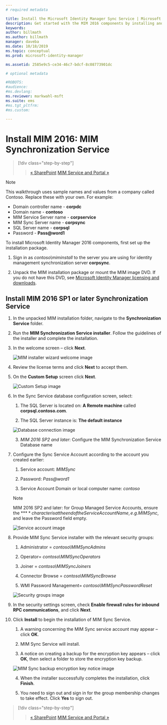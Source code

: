 ```yaml
---
# required metadata

title: Install the Microsoft Identity Manager Sync Service | Microsoft Docs
description: Get started with the MIM 2016 components by installing and configuring the Synchronization Service.
keywords:
author: billmath
ms.author: billmath
manager: daveba
ms.date: 10/18/2019
ms.topic: conceptual
ms.prod: microsoft-identity-manager

ms.assetid: 2585e9c5-ce34-46c7-bdcf-8c08773901dc

# optional metadata

#ROBOTS:
#audience:
#ms.devlang:
ms.reviewer: markwahl-msft
ms.suite: ems
#ms.tgt_pltfrm:
#ms.custom:

---
```


# Install MIM 2016: MIM Synchronization Service

> [!div class="step-by-step"]
> > [« SharePoint](prepare-server-sharepoint.md)
> [MIM Service and Portal »](install-mim-service-portal.md)
 
> [!NOTE]
> This walkthrough uses sample names and values from a company called Contoso. Replace these with your own. For example:
> - Domain controller name - **corpdc**
> - Domain name - **contoso**
> - MIM Service Server name - **corpservice**
> - MIM Sync Server name - **corpsync**
> - SQL Server name - **corpsql**
> - Password - <strong>Pass@word1</strong>

To install Microsoft Identity Manager 2016 components, first set up the installation package.

1. Sign in as *contoso\miminstall* to the server you are using for identity management synchronization server **corpsync**.

2. Unpack the MIM installation package or mount the MIM image DVD.  If you do not have this DVD, see [Microsoft Identity Manager licensing and downloads](microsoft-identity-manager-licensing.md).

## Install MIM 2016 SP1 or later Synchronization Service

1. In the unpacked MIM installation folder, navigate to the **Synchronization Service** folder.

2. Run the **MIM Synchronization Service installer**. Follow the guidelines of the installer and complete the installation.

3. In the welcome screen – click **Next**.

    ![MIM installer wizard welcome image](media/install-mim-sync/MIM_Install1.png)

4. Review the license terms and click **Next** to accept them.

5. On the **Custom Setup** screen click **Next**.

    ![Custom Setup image](media/install-mim-sync/MIM_Install2.png)

6. In the Sync Service database configuration screen, select:

   1.  The SQL Server is located on: **A Remote machine** called **corpsql.contoso.com**.

   2.  The SQL Server instance is: **The default instance**

   ![Database connection image](media/install-mim-sync/MIM_Install3.png)

    3. *MIM 2016 SP2 and later*: Configure the MIM Synchronization Service Database name

7. Configure the Sync Service Account according to the account you created earlier:

   1. Service account: *MIMSync*

   2. Password: <em>Pass@word1</em>

   3. Service Account Domain or local computer name: *contoso*

    >[!NOTE]
    >MIM 2016 SP2 and later: for Group Managed Service Accounts, ensure the **$** character is at the end of the Service Account Name, e.g. MIMSync$, and leave the Password field empty.

    ![Service account image](media/install-mim-sync/MIM_Install4.png)

8. Provide MIM Sync Service installer with the relevant security groups:

   1. Administrator = *contoso\MIMSyncAdmins*

   2. Operator= *contoso\MIMSyncOperators*

   3. Joiner = *contoso\MIMSyncJoiners*

   4. Connector Browse = *contoso\MIMSyncBrowse*

   5. WMI Password Management= *contoso\MIMSyncPasswordReset*

   ![Security groups image](media/install-mim-sync/MIM_Install5.png)

9. In the security settings screen, check **Enable firewall rules for inbound RPC communications**, and click **Next**.

10. Click **Install** to begin the installation of MIM Sync Service.

    1. A warning concerning the MIM Sync service account may appear – click **OK**.

    2. MIM Sync Service will install.

    3. A notice on creating a backup for the encryption key appears – click **OK**, then select a folder to store the encryption key backup.

    ![MIM Sync backup encryption key notice image](media/MIM-Install7.png)

    4. When the installer successfully completes the installation, click **Finish**.

    5. You need to sign out and sign in for the group membership changes to take effect. Click **Yes** to sign out.

> [!div class="step-by-step"]  
> > [« SharePoint](prepare-server-sharepoint.md)
> [MIM Service and Portal »](install-mim-service-portal.md)
